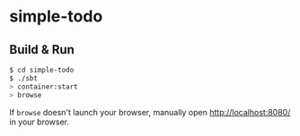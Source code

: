 # simple-todo #

## Build & Run ##

```sh
$ cd simple-todo
$ ./sbt
> container:start
> browse
```

If `browse` doesn't launch your browser, manually open [http://localhost:8080/](http://localhost:8080/) in your browser.
